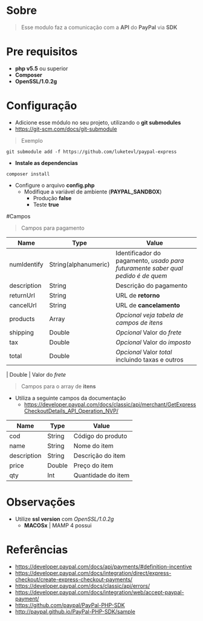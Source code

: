 # Sobre
> Esse modulo faz a comunicação com a **API** do **PayPal** via **SDK**

# Pre requisitos
- **php v5.5** ou superior
- **Composer**
- **OpenSSL/1.0.2g**

# Configuração
- Adicione esse módulo no seu projeto, utilizando o **git submodules**
- https://git-scm.com/docs/git-submodule
> Exemplo
```git
git submodule add -f https://github.com/luketevl/paypal-express
```
- **Instale as dependencias**
```shell
composer install
```
- Configure o arquivo **config.php**
  - Modifique a variável de ambiente (**PAYPAL_SANDBOX**)
    - Produção **false**
    - Teste **true**

#Campos
> Campos para pagamento

Name | Type |Value
-----|------|-----
numIdentify | String(alphanumeric) | Identificador do pagamento, _usado para futuramente saber qual pedido é de quem_
description | String | Descrição do pagamento
returnUrl | String |  URL de **retorno**
cancelUrl | String |  URL de **cancelamento**
products  | Array  | _Opcional_ _veja tabela de campos de itens_
shipping  | Double | _Opcional_ Valor do _frete_
tax       | Double | _Opcional_ Valor do _imposto_
total     | Double | _Opcional_ Valor _total_ incluindo taxas e outros

| Double | Valor do _frete_

> Campos para o array de **itens**
- Utiliza a seguinte campos da documentação
  - https://developer.paypal.com/docs/classic/api/merchant/GetExpressCheckoutDetails_API_Operation_NVP/

Name | Type |Value
-----|------|-----
cod            | String | Código do produto
name           | String | Nome do item
description    | String | Descrição do item
price          | Double | Preço do item
qty            | Int | Quantidade do item




# Observações
- Utilize **ssl version** com _OpenSSL/1.0.2g_
  - **MACOSx** | MAMP 4 possui


# Referências
- https://developer.paypal.com/docs/api/payments/#definition-incentive
- https://developer.paypal.com/docs/integration/direct/express-checkout/create-express-checkout-payments/
- https://developer.paypal.com/docs/classic/api/errors/
- https://developer.paypal.com/docs/integration/web/accept-paypal-payment/
- https://github.com/paypal/PayPal-PHP-SDK
- http://paypal.github.io/PayPal-PHP-SDK/sample
